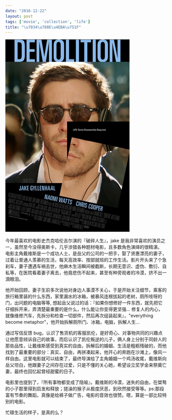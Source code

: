 ```yaml
---
date: "2016-12-22"
layout: post
tags: ['movie', 'collection', 'life']
title: "\u7834\u788E\u4EBA\u751F"
---
```


![demolition](/images/demolition.jpg)

<!-- more -->

今年最喜欢的电影史杰克哈伦吉尔演的『破碎人生』，jake 是我非常喜欢的演员之一，虽然至今没得奥斯卡，几乎涉猎各种题材电影，且多数角色演绎的很精湛。
电影主角戴维斯是一个成功人士，是岳父的公司的一把手，娶了贤惠漂亮的妻子，过着让普通人羡慕的生活，每天高效率、按部就班的工作生活。影片开头来了个急刹车，妻子遭遇车祸去世，他麻木生活瞬间被截断，长期无意识、虚伪、敷衍、自私等，在医院看着妻子离去，他竟悲伤不起来，甚至有种旁观者的冷漠，挤不出一滴眼泪。

他开始回顾，妻子生前多次说他对身边人事漠不关心，于是开始关注细节，乘客的旅行箱里装的什么东西，家里漏水的冰箱，被暴风连根拔起的老树，厕所吱呀的门，出问题的电脑等等, 想起岳父说过的话：『如果你想修好一件东西，就先把它仔细拆开来，弄清楚最重要的是什么，什么能让你变得更坚强... 修复人的内心，就像维修汽车，先拆分和检查一切部件，然后再次组装起来』，"everything become metaphor"，他开始拆解厕所门、冰箱，电脑，拆解人生...

通过写信反馈 bug，认识了售货机的客服凯伦，是好奇心、对事物共同的兴趣点让他愿意倾诉自己的故事，而后认识了凯伦叛逆的儿子，俩人身上分别于同龄人的那些品性，让戴维斯感受到真实的自由，拆解后的婚姻、生活是粗粝残破的，而他找到了最重要的部分：真实、自由，再拼凑起来，他开心的奔跑在沙滩上，像风一样自由。这里电影就可以结束了，最终导演给了主角婚姻一个鸡汤收尾，戴维斯向岳父坦白，他跟妻子之间存在过爱，只是不懂的关心她，希望设立奖学金来祭奠亡妻，最终也回忆起曾经甜蜜的日子。

电影里也提到了，『所有事物都变成了隐喻』。戴维斯的冷漠，迷失的自由，在桀骜的小子那里得到启发和释放；搓澡的猴子从极度厌恶，到欣然接受等等。ps:那段富有节奏的舞蹈，真像是给裤子做广告，电影的音效也很赞。嗯，算是一部比较特别的电影。

忙碌生活的样子，是真的么？